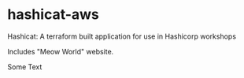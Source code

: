 # hashicat-aws
Hashicat: A terraform built application for use in Hashicorp workshops

Includes "Meow World" website.

Some Text
